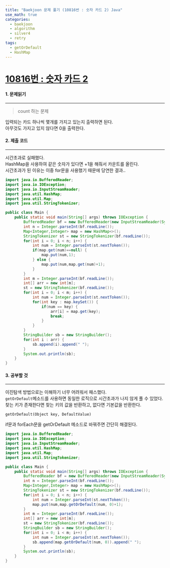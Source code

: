 ```yaml
---
title: "Baekjoon 문제 풀기 (10816번 : 숫자 카드 2) Java"
use_math: true
categories:
  - baekjoon
  - algorithm
  - silver4
  - retry
tags:
  - getOrDefault
  - HashMap
---
```



# [10816번 : 숫자 카드 2](https://www.acmicpc.net/problem/10816)



#### 1. 문제읽기
---

> count 하는 문제  

입력되는 카드 하나씩 몇개를 가지고 있는지 출력하면 된다.  
아무것도 가지고 있지 않다면 0을 출력한다.  

#### 2. 제출 코드 
---

시간초과로 실패했다.  
HashMap을 사용하여 같은 숫자가 있다면 +1을 해줘서 카운트를 올린다.  
시간초과가 된 이유는 이중 for문을 사용했기 때문에 당연한 결과..  


```java
import java.io.BufferedReader;
import java.io.IOException;
import java.io.InputStreamReader;
import java.util.HashMap;
import java.util.Map;
import java.util.StringTokenizer;

public class Main {
    public static void main(String[] args) throws IOException {
        BufferedReader bf = new BufferedReader(new InputStreamReader(System.in));
        int n = Integer.parseInt(bf.readLine());
        Map<Integer,Integer> map = new HashMap<>();
        StringTokenizer st = new StringTokenizer(bf.readLine());
        for(int i = 0; i < n; i++) {
            int num = Integer.parseInt(st.nextToken());
            if(map.get(num)==null) {
                map.put(num,1);
            } else {
                map.put(num,map.get(num)+1);
            }
        }
        int m = Integer.parseInt(bf.readLine());
        int[] arr = new int[m];
        st = new StringTokenizer(bf.readLine());
        for(int i = 0; i < m; i++) {
            int num = Integer.parseInt(st.nextToken());
            for(int key : map.keySet()) {
                if(num == key) {
                    arr[i] = map.get(key);
                    break;
                }
            }
        }
        StringBuilder sb = new StringBuilder();
        for(int i : arr) {
            sb.append(i).append(" ");
        }
        System.out.println(sb);
    }
}
```



#### 3. 공부할 것
---

이진탐색 방법으로는 이해하기 너무 어려워서 패스했다.  
`getOrDefault`메소드를 사용하면 동일한 로직으로 시간초과가 나지 않게 풀 수 있었다.  
찾는 키가 존재한다면 찾는 키의 값을 반환하고, 없다면 기본값을 반환한다.  

```
getOrDefault(Object key, DefaultValue)
```

if문과 forEach문을 getOrDefault 메소드로 바꿔주면 간단히 해결된다.  

```java
import java.io.BufferedReader;
import java.io.IOException;
import java.io.InputStreamReader;
import java.util.HashMap;
import java.util.Map;
import java.util.StringTokenizer;

public class Main {
    public static void main(String[] args) throws IOException {
        BufferedReader bf = new BufferedReader(new InputStreamReader(System.in));
        int n = Integer.parseInt(bf.readLine());
        Map<Integer,Integer> map = new HashMap<>();
        StringTokenizer st = new StringTokenizer(bf.readLine());
        for(int i = 0; i < n; i++) {
            int num = Integer.parseInt(st.nextToken());
            map.put(num,map.getOrDefault(num, 0)+1);
        }
        int m = Integer.parseInt(bf.readLine());
        int[] arr = new int[m];
        st = new StringTokenizer(bf.readLine());
        StringBuilder sb = new StringBuilder();
        for(int i = 0; i < m; i++) {
            int num = Integer.parseInt(st.nextToken());
            sb.append(map.getOrDefault(num, 0)).append(" ");
        }
        System.out.println(sb);
    }
}
```

